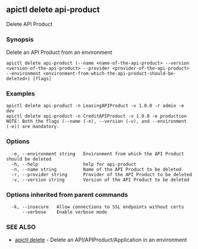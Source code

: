 ## apictl delete api-product

Delete API Product

### Synopsis

Delete an API Product from an environment

```
apictl delete api-product (--name <name-of-the-api-product> --version <version-of-the-api-product> --provider <provider-of-the-api-product> --environment <environment-from-which-the-api-product-should-be-deleted>) [flags]
```

### Examples

```
apictl delete api-product -n LeasingAPIProduct -v 1.0.0 -r admin -e dev
apictl delete api-product -n CreditAPIProduct -v 1.0.0 -e production
NOTE: Both the flags (--name (-n), --version (-v), and --environment (-e)) are mandatory.
```

### Options

```
  -e, --environment string   Environment from which the API Product should be deleted
  -h, --help                 help for api-product
  -n, --name string          Name of the API Product to be deleted
  -r, --provider string      Provider of the API Product to be deleted
  -v, --version string       Version of the API Product to be deleted
```

### Options inherited from parent commands

```
  -k, --insecure   Allow connections to SSL endpoints without certs
      --verbose    Enable verbose mode
```

### SEE ALSO

* [apictl delete](apictl_delete.md)	 - Delete an API/APIProduct/Application in an environment

